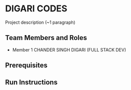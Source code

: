 # DIGARI CODES

Project description (~1 paragraph)

## Team Members and Roles

* Member 1 CHANDER SINGH DIGARI (FULL STACK DEV)

## Prerequisites

## Run Instructions
